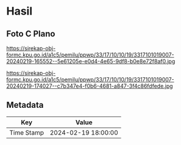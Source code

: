 # Hasil

## Foto C Plano

https://sirekap-obj-formc.kpu.go.id/a1c5/pemilu/ppwp/33/17/10/10/19/3317101019007-20240219-165552--5e61205e-e0d4-4e65-9df8-b0e8e72f8af0.jpg

https://sirekap-obj-formc.kpu.go.id/a1c5/pemilu/ppwp/33/17/10/10/19/3317101019007-20240219-174027--c7b347e4-f0b6-4681-a847-3f4c86fdfede.jpg


## Metadata

| Key        | Value               |
| ---------- | ------------------- |
| Time Stamp | 2024-02-19 18:00:00 |



